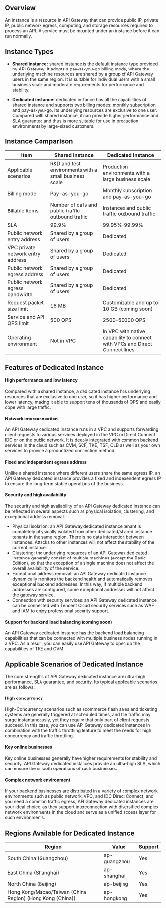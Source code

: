 
## Overview

An instance is a resource in API Gateway that can provide public IP, private IP, public network egress, computing, and storage resources required to process an API. A service must be mounted under an instance before it can run normally.

## Instance Types

- **Shared instance:** shared instance is the default instance type provided by API Gateway. It adopts a pay-as-you-go billing mode, where the underlying machine resources are shared by a group of API Gateway users in the same region. It is suitable for individual users with a small business scale and moderate requirements for performance and stability.

- **Dedicated instance:** dedicated instance has all the capabilities of shared instance and supports two billing modes: monthly subscription and pay-as-you-go. Its underlying resources are exclusive to one user. Compared with shared instance, it can provide higher performance and SLA guarantee and thus is more suitable for use in production environments by large-sized customers.


## Instance Comparison

| Item | Shared Instance | Dedicated Instance |
| ----------------- | -------------------------- | ------------------------------------------ |
| Applicable scenarios | R&D and test environments with a small business scale | Production environments with a large business scale |
| Billing mode | Pay-as-you-go | Monthly subscription and pay-as-you-go |
| Billable items | Number of calls and public traffic outbound traffic | Instances and public traffic outbound traffic |
| SLA | 99.9% | 99.95%–99.99% |
| Public network entry address | Shared by a group of users | Dedicated |
| VPC private network entry address | Shared by a group of users | Dedicated |
| Public network egress address | Shared by a group of users | Dedicated |
| Public network egress bandwidth | Shared by a group of users | Dedicated |
| Request packet size limit | 16 MB | Customizable and up to 10 GB (coming soon) |
| Service and API QPS limit | 500 QPS | 2500–50000 QPS |
| Operating environment | Not in VPC | In VPC with native capability to connect with VPCs and Direct Connect lines |

## Features of Dedicated Instance

#### High performance and low latency
Compared with a shared instance, a dedicated instance has underlying resources that are exclusive to one user, so it has higher performance and lower latency, making it able to support tens of thousands of QPS and easily cope with large traffic.

#### Network interconnection
An API Gateway dedicated instance runs in a VPC and supports forwarding client requests to various services deployed in the VPC or Direct Connect IDC or on the public network. It is deeply integrated with common backend services in the cloud such as CVM, SCF, TKE, TSF, CLB as well as your own services to provide a productized connection method.

#### Fixed and independent egress address
Unlike a shared instance where different users share the same egress IP, an API Gateway dedicated instance provides a fixed and independent egress IP to ensure the long-term stable operations of the business.

#### Security and high availability
The security and high availability of an API Gateway dedicated instance can be reflected in several aspects such as physical isolation, clustering, and exceptional address removal.
- Physical isolation: an API Gateway dedicated instance tenant is completely physically isolated from other dedicated/shared instance tenants in the same region. There is no data interaction between instances. Attacks to other instances will not affect the stability of the current instance.
- Clustering: the underlying resources of an API Gateway dedicated instance generally consist of multiple machines (except the Basic Edition), so that the exception of a single machine does not affect the overall availability of the service.
- Exceptional address removal: an API Gateway dedicated instance dynamically monitors the backend health and automatically removes exceptional backend addresses. In this way, if multiple backend addresses are configured, some exceptional addresses will not affect the gateway service.
- Connection with security services: an API Gateway dedicated instance can be connected with Tencent Cloud security services such as WAF and IAM to enjoy professional security support.

#### Support for backend load balancing (coming soon)
An API Gateway dedicated instance has the backend load balancing capabilities that can be connected with multiple business nodes running in a VPC. As a result, you can easily use API Gateway to open up the capabilities of TKE and CVM.

## Applicable Scenarios of Dedicated Instance

The core strengths of API Gateway dedicated instance are ultra-high performance, SLA guarantee, and security. Its typical applicable scenarios are as follows:
#### High concurrency
High-Concurrency scenarios such as ecommerce flash sales and ticketing systems are generally triggered at scheduled times, and the traffic may surge instantaneously, yet they require that only part of client requests succeed. In this case, you can use API Gateway dedicated instances in combination with the traffic throttling feature to meet the needs for high concurrency and traffic throttling.

#### Key online businesses
Key online businesses generally have higher requirements for stability and security. API Gateway dedicated instances provide an ultra-high SLA, which can ensure the smooth operations of such businesses.

#### Complex network environment
If your backend businesses are distributed in a variety of complex network environments such as public network, VPC, and IDC Direct Connect, and you need a common traffic egress, API Gateway dedicated instances are your ideal choice, as they support interconnection with diversified complex network environments in the cloud and serve as a unified access layer for such environments.

## Regions Available for Dedicated Instance

| Region | Value | Support |
| ------------------ | ------------ | -------- |
| South China (Guangzhou) | ap-guangzhou | Yes |
| East China (Shanghai) | ap-shanghai | Yes |
| North China (Beijing) | ap-beijing | Yes |
| Hong Kong/Macao/Taiwan (China Region) (Hong Kong (China)) | ap-hongkong  | Yes     |
